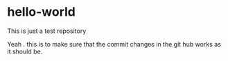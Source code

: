 # hello-world
This is just a test repository

Yeah . this is to make sure that the commit changes in the git hub works as it should be.
